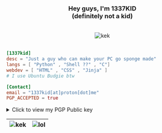 <div align="center">
<h3>Hey guys, I'm 1337KID<br/>(definitely not a kid)</h3>
<br>
<img align="center" src="http://github-profile-summary-cards.vercel.app/api/cards/profile-details?username=1337kid&theme=midnight_purple" alt="kek" />
</div>
<br/>

```toml
[1337kid]
desc = "Just a guy who can make your PC go sponge made"
langs = [ "Python" , "Shell ??" , "C"]
webdev = [ "HTML" , "CSS" , "Jinja" ]
# I use Ubuntu Budgie btw

[Contact]
email = "1337kid[at]proton[dot]me"
PGP_ACCEPTED = true
```

<details closed>
<summary>Click to view my PGP Public key</summary>
<pre>
-----BEGIN PGP PUBLIC KEY BLOCK-----

mQINBGSRWkQBEACz/zddmh711CESKzolkWB/4fl+xp1ytj9i2m+nGAR5Q709rltq
IeLitiUkn6jHb31Qb/4BWPIHnZcf2oxLtIiabUbLB0Pls9Ws+uuy+QlF2OJEb4Wu
4IKUpRrTq1nRUkFTiEe9HQk7m4zCOkqoln9HqDSH0ULuij91Kv1Qi+k/BJKKDMZ5
f9xMv4KJ8SRas6sX0sYcUByGfIP2tAIPUW79fOQ6DPxuRnen/rXzCFMIUw9hk5+u
In61xGyLqGSNtAYaTCkEvNpkYEJSQA9OsQE9SPy4D7RakA71UcnuHbwA1RzjXmMk
Vr0lyfVboKRwp7C5fDAkUQsE6kRJbyL17dtto1BqChOTITxyhPCOvg+MFs+7M4ml
tkYq3f0sddwXrPWCbqb0qWvAbnuvs3CeSKpb2r8GpKRmh0UayDgzfdhc8MyvSafg
oQLjBpayH8msqMQGqbgE81EjgvcA1LaNBtemGrjBAhulHsNovXo/8Jqsmr+Yd/dL
XsBAMq8vlSfk+SYNl3dAyS6u3w2ILo3XHpY0eom+EpA6sJuwU30NkUzcdYFyz1US
b8tFl1kF/d9NAxjtNZMoSliH4mRG84J61JHffraL84BhbpnOI3BZBMxjbGk8l3Qn
nQYArChxWgPkRe77mGr5mpXXoNTd5KYNUjE17gjbiebaxht/NpoCk24KqwARAQAB
tBtsZWV0a2lkIDwxMzM3a2lkQHByb3Rvbi5tZT6JAk4EEwEKADgCGwMFCwkIBwIG
FQoJCAsCBBYCAwECHgECF4AWIQTQOIxHPLxqZvF0htoT3jtRy9gz6AUCZJFa1QAK
CRAT3jtRy9gz6NyID/4sJEnSkzcstJe9VAcF99Zmac0asJK9pnV5vc1uOsUXjOJv
6ROCMRqsdwuMsxEVk2KBhMJnBuRXXCZNXWXgZjg4mW0WqO9biJx4GNzUKI8jUXDu
YRLpKsq1MWsR0s/qnqrnhIj+C8xlYJOenOvwmbw6JXzJvG8ldPq5vaYxpHU3gocA
i7L7gVpRSmxHRFSk82H02uR4BXgPxP08InMMVy+BKNqQQNM2xgPF7tup4fOTq8fS
gIowJf0Qe/YMU201ePNRsya7KM4jJl8XG1RLDmW6rvIJobJkVZ22J2syWR2CK8sF
6U6ARk9kWmBpyp6ZIlvyBYpHzF4Q32wjhfwZbbXNCXLoUUu1oOKqvPHmdG+DiujD
alWxrwHqBOtcEeMg1mJTaqOH/j9FLw6iWcpFGfMgMScEZf5LgrxwXJflmE82qwAG
U8ZV3k45GnRtYC5h8S7iVFAZ6AokRgbzH9gRdB/udfukoQXTSO9tgXYmGzayXBzZ
6MBWuq8MKs8d6VljKKDZhv73rvkP8MLPMyCezhXrqPfVknPGIRrxWB2hj4XrnywV
MIY6VAeNPFgF69DWP4Sl2r7MIjmTZ392ChbCipv6PPEPrFO0tEpoqkYUrWRcBg4i
3vwWMYnt8zemDECl8yFfhyLqgMykS6uClKnzQiYjEsWhntCFVNLLCaEtnJB+dQ==
=pts+
-----END PGP PUBLIC KEY BLOCK-----
</pre>
</details>

<div align="center">
  
| <img src="https://streak-stats.demolab.com?user=1337kid&theme=ambient-gradient&hide_border=true&background=45%2CEB00BD%2C1E1BEB" alt="kek" /> | <img src="https://github-readme-stats.vercel.app/api/top-langs/?username=1337kid&layout=compact&theme=midnight-purple&hide_border=true" alt='lol'/> |
| ------------- | ------------- |

</div>
